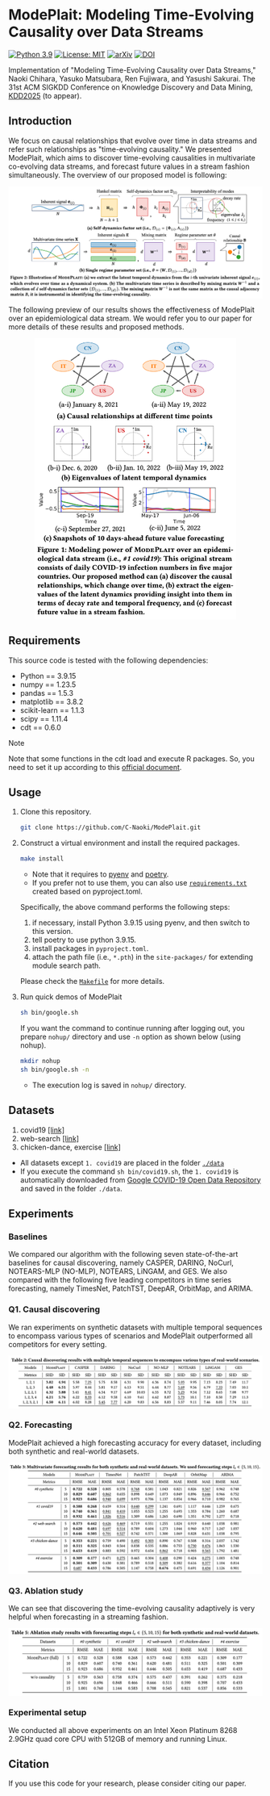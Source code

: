 # ModePlait: Modeling Time-Evolving Causality over Data Streams

[![Python 3.9](https://img.shields.io/badge/Python-3.9-blue.svg)](https://www.python.org/downloads/release/python-3915/)
[![License: MIT](https://img.shields.io/badge/License-MIT-green.svg)](https://opensource.org/licenses/MIT)
[![arXiv](https://img.shields.io/badge/arXiv-2502.08963-b31b1b.svg)](https://arxiv.org/abs/2502.08963)
[![DOI](https://img.shields.io/badge/DOI-10.1145/3690624.3709283-fbb631.svg)](https://doi.org/10.1145/3690624.3709283)

Implementation of "Modeling Time-Evolving Causality over Data Streams," Naoki Chihara, Yasuko Matsubara, Ren Fujiwara, and Yasushi Sakurai. The 31st ACM SIGKDD Conference on Knowledge Discovery and Data Mining, [KDD2025](https://kdd2025.kdd.org/) (to appear).

## Introduction
We focus on causal relationships that evolve over time in data streams and refer such relationships as "time-evolving causality." We presented ModePlait, which aims to discover time-evolving causalities in multivariate co-evolving data streams, and forecast future values in a stream fashion simultaneously. The overview of our proposed model is following:

<p align="center">
  <img src=".\docs\assets\model.png" align=center />
</p>

The following preview of our results shows the effectiveness of ModePlait over an epidemiological data stream. We would refer you to our paper for more details of these results and proposed methods.

<p align="center">
  <img src=".\docs\assets\crown_jewel.png" align=center width=400 />
</p>

## Requirements
This source code is tested with the following dependencies:
- Python == 3.9.15
- numpy == 1.23.5
- pandas == 1.5.3
- matplotlib == 3.8.2
- scikit-learn == 1.1.3
- scipy == 1.11.4
- cdt == 0.6.0
> [!NOTE]
> Note that some functions in the cdt load and execute R packages.
> So, you need to set it up according to this [official document](https://fentechsolutions.github.io/CausalDiscoveryToolbox/html/utils.html).

## Usage
1. Clone this repository.
    ```bash
    git clone https://github.com/C-Naoki/ModePlait.git
    ```
2. Construct a virtual environment and install the required packages.
    ```bash
    make install
    ```
    - Note that it requires to [pyenv](https://github.com/pyenv/pyenv#installation) and [poetry](https://python-poetry.org/docs/#installation).
    - If you prefer not to use them, you can also use [`requirements.txt`](https://github.com/C-Naoki/ModePlait/blob/main/requirements.txt) created based on pyproject.toml.

    Specifically, the above command performs the following steps:
    1. if necessary, install Python 3.9.15 using pyenv, and then switch to this version.
    2. tell poetry to use python 3.9.15.
    3. install packages in `pyproject.toml`.
    4. attach the path file (i.e., `*.pth`) in the `site-packages/` for extending module search path.

    Please check the [`Makefile`](https://github.com/C-Naoki/ModePlait/blob/main/Makefile) for more details.

3. Run quick demos of ModePlait
    ```bash
    sh bin/google.sh
    ```
    If you want the command to continue running after logging out, you prepare `nohup/` directory and use `-n` option as shown below (using nohup).
    ```bash
    mkdir nohup
    sh bin/google.sh -n
    ```
    - The execution log is saved in `nohup/` directory.

## Datasets
1. covid19 [[link]](https://health.google.com/covid-19/open-data/)
2. web-search [[link]](https://trends.google.co.jp/trends/)
3. chicken-dance, exercise [[link]](http://mocap.cs.cmu.edu/)

- All datasets except `1. covid19` are placed in the folder [`./data`](https://github.com/C-Naoki/ModePlait/blob/main/data)
- If you execute the command `sh bin/covid19.sh`, the `1. covid19` is automatically downloaded from [Google COVID-19 Open Data Repository](https://health.google.com/covid-19/open-data/raw-data) and saved in the folder `./data`.

## Experiments
### Baselines
We compared our algorithm with the following seven state-of-the-art baselines for causal discovering, namely CASPER, DARING, NoCurl, NOTEARS-MLP (NO-MLP), NOTEARS, LiNGAM, and GES.
We also compared with the following five leading competitors in time series forecasting, namely TimesNet, PatchTST, DeepAR, OrbitMap, and ARIMA.

### Q1. Causal discovering
We ran experiments on synthetic datasets with multiple temporal sequences to encompass various types of scenarios and ModePlait outperformed all competitors for every setting.

<p align="center">
  <img src=".\docs\assets\causal.png" align=center />
</p>

### Q2. Forecasting
ModePlait achieved a high forecasting accuracy for every dataset, including both synthetic and real-world datasets.

<p align="center">
  <img src=".\docs\assets\forecasting.png" align=center />
</p>

### Q3. Ablation study
We can see that discovering the time-evolving causality adaptively is very helpful when forecasting in a streaming fashion.

<p align="center">
  <img src=".\docs\assets\ablation-study.png" align=center />
</p>

### Experimental setup
We conducted all above experiments on an Intel Xeon Platinum 8268 2.9GHz quad core CPU with 512GB of memory and running Linux.

## Citation
If you use this code for your research, please consider citing our paper.
```bibtex

```
